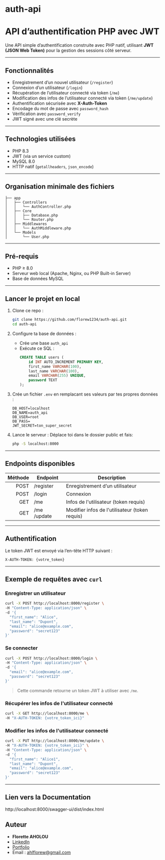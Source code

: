 # auth-api

# API d’authentification PHP avec JWT

Une API simple d’authentification construite avec PHP natif, utilisant **JWT (JSON Web Token)** pour la gestion des sessions côté serveur.

---

## Fonctionnalités

- Enregistrement d’un nouvel utilisateur (`/register`)
- Connexion d’un utilisateur (`/login`)
- Récupération de l’utilisateur connecté via token (`/me`)
- Modification des infos de l’utilisateur connecté via token (`/me/update`)
- Authentification sécurisée avec **X-Auth-Token**
- Encodage du mot de passe avec `password_hash`
- Vérification avec `password_verify`
- JWT signé avec une clé secrète

---

## Technologies utilisées

- PHP 8.3
- JWT (via un service custom)
- MySQL 8.0
- HTTP natif (`getallheaders`, `json_encode`)

---

## Organisation minimale des fichiers

```
├── app
│   ├── Controllers
│   │   └── AuthController.php
│   ├── Core
│   │   ├── Database.php
│   │   └── Router.php
│   ├── Middlewares
│   │   └── AuthMiddleware.php
│   └── Models
│       └── User.php

```

---

## Pré-requis

- PHP ≥ 8.0
- Serveur web local (Apache, Nginx, ou PHP Built-in Server)
- Base de données MySQL

---

## Lancer le projet en local

1. Clone ce repo :
   ```bash
   git clone https://github.com/florew1234/auth-api.git
   cd auth-api
   ```

2. Configure ta base de données :
   - Crée une base `auth_api`
   - Exécute ce SQL :
     ```sql
     CREATE TABLE users (
         id INT AUTO_INCREMENT PRIMARY KEY,
         first_name VARCHAR(100),
         last_name VARCHAR(100),
         email VARCHAR(255) UNIQUE,
         password TEXT
     );
     ```

3. Crée un fichier `.env` en remplacant ses valeurs par tes propres données :
   ```env
   DB_HOST=localhost
   DB_NAME=auth_api
   DB_USER=root
   DB_PASS=
   JWT_SECRET=ton_super_secret
   ```

4. Lance le serveur :
Déplace toi dans le dossier public et fais:
   ```bash
   php -S localhost:8000
   ```

---

## Endpoints disponibles

| Méthode | Endpoint  | Description                   |
|--------:|-----------|-------------------------------|
| POST    | /register | Enregistrement d’un utilisateur |
| POST    | /login    | Connexion                     |
| GET     | /me       | Infos de l'utilisateur (token requis) |
| GET     | /me /update      | Modifier infos de l'utilisateur (token requis) |

---

## Authentification

Le token JWT est envoyé via l’en-tête HTTP suivant :

```http
X-AUTH-TOKEN: {votre_token}
```

---

## Exemple de requêtes avec `curl`

### Enregistrer un utilisateur

```bash
curl -X POST http://localhost:8000/register \
-H "Content-Type: application/json" \
-d '{
  "first_name": "Alice",
  "last_name": "Dupont",
  "email": "alice@example.com",
  "password": "secret123"
}'
```

### Se connecter

```bash
curl -X POST http://localhost:8000/login \
-H "Content-Type: application/json" \
-d '{
  "email": "alice@example.com",
  "password": "secret123"
}'
```

> Cette commande retourne un token JWT à utiliser avec `/me`.

### Récupérer les infos de l'utilisateur connecté

```bash
curl -X GET http://localhost:8000/me \
-H "X-AUTH-TOKEN: {votre_token_ici}"
```

### Modifier les infos de l'utilisateur connecté
```bash
curl -X PUT http://localhost:8000/me/update \
-H "X-AUTH-TOKEN: {votre_token_ici}" \
-H "Content-Type: application/json" \
-d '{
  "first_name": "Alice1",
  "last_name": "Dupont",
  "email": "alice@example.com",
  "password": "secret123"
}'
```

---
## Lien vers la Documentation
http://localhost:8000/swagger-ui/dist/index.html

## Auteur

- **Florette AHOLOU**
- [LinkedIn](www.linkedin.com/in/florette-aholou-16969b304)
- [Portfolio](https://portfolio-florew1234s-projects.vercel.app)
- Email : ahlflorew@gmail.com
